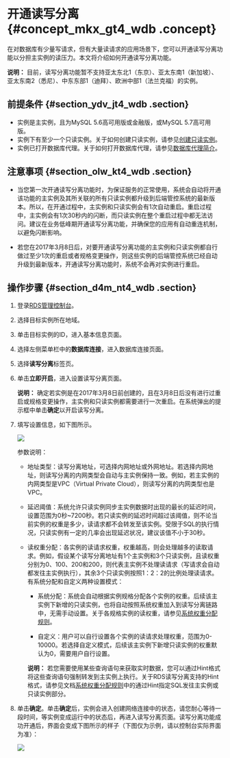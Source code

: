 # 开通读写分离 {#concept_mkx_gt4_wdb .concept}

在对数据库有少量写请求，但有大量读请求的应用场景下，您可以开通读写分离功能以分担主实例的读压力。本文将介绍如何开通读写分离功能。

**说明：** 目前，读写分离功能暂不支持亚太东北1（东京）、亚太东南1（新加坡）、亚太东南2（悉尼）、中东东部1（迪拜）、欧洲中部1（法兰克福）的实例。

## 前提条件 {#section_ydv_jt4_wdb .section}

-   实例是主实例，且为MySQL 5.6高可用版或金融版，或MySQL 5.7高可用版。
-   实例下有至少一个只读实例。关于如何创建只读实例，请参见[创建只读实例](../../../../intl.zh-CN/快速入门MySQL版/扩展实例/只读实例/创建只读实例.md)。
-   实例已打开数据库代理。关于如何打开数据库代理，请参见[数据库代理简介](https://www.alibabacloud.com/help/zh/doc-detail/72253.htm)。

## 注意事项 {#section_olw_kt4_wdb .section}

-   当您第一次开通读写分离功能时，为保证服务的正常使用，系统会自动将开通该功能的主实例及其所关联的所有只读实例都升级到后端管控系统的最新版本。所以，在开通过程中，主实例和只读实例会有1次自动重启。重启过程中，主实例会有1次30秒内的闪断，而只读实例在整个重启过程中都无法访问。建议在业务低峰期开通读写分离功能，并确保您的应用有自动重连机制，以避免闪断影响。

-   若您在2017年3月8日后，对要开通读写分离功能的主实例和只读实例都自行做过至少1次的重启或者规格变更操作，则这些实例的后端管控系统已经自动升级到最新版本，开通读写分离功能时，系统不会再对实例进行重启。


## 操作步骤 {#section_d4m_nt4_wdb .section}

1.  登录[RDS管理控制台](https://rdsnew.console.aliyun.com/console/index#/rdsList/)。
2.  选择目标实例所在地域。
3.  单击目标实例的ID，进入基本信息页面。
4.  选择左侧菜单栏中的**数据库连接**，进入数据库连接页面。
5.  选择**读写分离**标签页。
6.  单击**立即开启**，进入设置读写分离页面。

    **说明：** 确定若实例是在2017年3月8日前创建的，且在3月8日后没有进行过重启或规格变更操作，主实例和只读实例都需要进行一次重启。在系统弹出的提示框中单击**确定**以开启读写分离。

7.  填写设置信息，如下图所示。

    ![](http://static-aliyun-doc.oss-cn-hangzhou.aliyuncs.com/assets/img/7915/3097_zh-CN.png)

    参数说明：

    -   地址类型：读写分离地址，可选择内网地址或外网地址。若选择内网地址，则读写分离的内网类型会自动与主实例保持一致。例如，若主实例的内网类型是VPC（Virtual Private Cloud），则读写分离的内网类型也是VPC。

    -   延迟阈值：系统允许只读实例同步主实例数据时出现的最长的延迟时间，设置范围为0秒~7200秒。若只读实例的延迟时间超过该阈值，则不论当前实例的权重是多少，读请求都不会转发至该实例。受限于SQL的执行情况，只读实例有一定的几率会出现延迟状况，建议该值不小于30秒。

    -   读权重分配：各实例的读请求权重，权重越高，则会处理越多的读取请求。例如，假设某个读写分离地址有1个主实例和3个只读实例，且读权重分别为0、100、200和200，则代表主实例不处理读请求（写请求会自动都发往主实例执行），其余3个只读实例按照1：2：2的比例处理读请求。有系统分配和自定义两种设置模式：

        -   系统分配：系统会自动根据实例规格分配各个实例的权重。后续该主实例下新增的只读实例，也将自动按照系统权重加入到读写分离链路中，无需手动设置。关于各规格实例的读权重，请参见[系统权重分配规则](intl.zh-CN/用户指南/读写分离/系统权重分配规则.md#)。

        -   自定义：用户可以自行设置各个实例的读请求处理权重，范围为0-10000。若选择自定义模式，后续该主实例下新增只读实例的权重默认为0，需要用户自行设置。

        **说明：** 若您需要使用某些查询语句来获取实时数据，您可以通过Hint格式将这些查询语句强制转发到主实例上执行。关于RDS读写分离支持的Hint格式，请参见文档[系统权重分配规则](intl.zh-CN/用户指南/读写分离/系统权重分配规则.md#)中的通过Hint指定SQL发往主实例或只读实例部分。

8.  单击**确定**。单击**确定**后，实例会进入创建网络连接中的状态，请您耐心等待一段时间，等实例变成运行中的状态后，再进入读写分离页面。读写分离功能成功开通后，界面会变成下图所示的样子（下图仅为示例，请以控制台实际界面为准）：

    ![](http://static-aliyun-doc.oss-cn-hangzhou.aliyuncs.com/assets/img/7915/3099_zh-CN.png)


